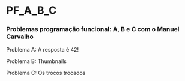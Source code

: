 # PF_A_B_C
<p><h3>Problemas programação funcional: A, B e C com o Manuel Carvalho</h3></p>
  
<p>Problema A: A resposta é 42!</p>
<p>Problema B: Thumbnails</p>
<p>Problema C: Os trocos trocados</p>
